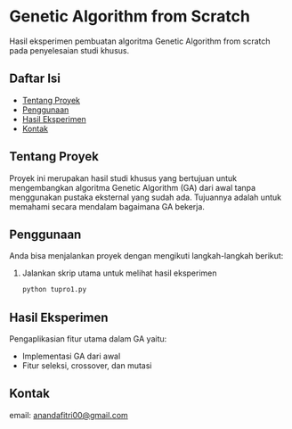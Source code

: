# Genetic Algorithm from Scratch
Hasil eksperimen pembuatan algoritma Genetic Algorithm from scratch pada penyelesaian studi khusus.

## Daftar Isi
- [Tentang Proyek](#tentang-proyek)
- [Penggunaan](#penggunaan)
- [Hasil Eksperimen](#hasil-eksperimen)
- [Kontak](#kontak)

## Tentang Proyek
Proyek ini merupakan hasil studi khusus yang bertujuan untuk mengembangkan algoritma Genetic Algorithm (GA) dari awal tanpa menggunakan pustaka eksternal yang sudah ada. Tujuannya adalah untuk memahami secara mendalam bagaimana GA bekerja.

## Penggunaan
Anda bisa menjalankan proyek dengan mengikuti langkah-langkah berikut:

1. Jalankan skrip utama untuk melihat hasil eksperimen
    ```sh
    python tupro1.py
    ```
## Hasil Eksperimen
Pengaplikasian fitur utama dalam GA yaitu:
- Implementasi GA dari awal
- Fitur seleksi, crossover, dan mutasi

## Kontak
email: anandafitri00@gmail.com




